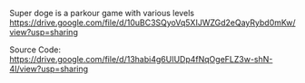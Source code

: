 Super doge is a parkour game with various levels
https://drive.google.com/file/d/10uBC3SQyoVq5XIJWZGd2eQayRybd0mKw/view?usp=sharing

Source Code:
https://drive.google.com/file/d/13habi4g6UIUDp4fNqOgeFLZ3w-shN-4I/view?usp=sharing

